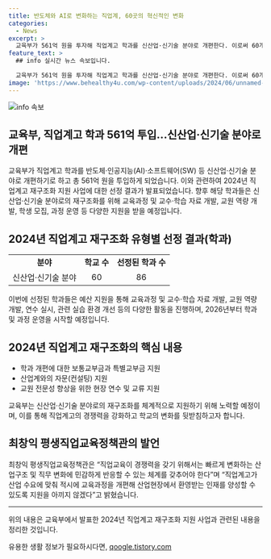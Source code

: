 ```yaml
---
title: 반도체와 AI로 변화하는 직업계, 60곳의 혁신적인 변화
categories:
  - News
excerpt: >
  교육부가 561억 원을 투자해 직업계고 학과를 신산업·신기술 분야로 개편한다. 이로써 60개교 86개 학과가 개편되며, 신산업·신기술 분야에 42개 학과가 속한다. 신규 교육과정은 총 10개로 추정되며, 이는 직업계고의 경쟁력 강화와 산업 구조 변화에 대응하기 위한 것이다. 교육부는 학과 개편을 위해 예산을 교부하고, 산업계와의 연계를 위해 자문을 지원할 예정이다. 또한, 학교의 교원 간 교류를 지원하여 교원 전문성 향상도 적극 추진할 계획이다.
feature_text: >
  ## info 실시간 뉴스 속보입니다.

  교육부가 561억 원을 투자해 직업계고 학과를 신산업·신기술 분야로 개편한다. 이로써 60개교 86개 학과가 개편되며, 신산업·신기술 분야에 42개 학과가 속한다. 신규 교육과정은 총 10개로 추정되며, 이는 직업계고의 경쟁력 강화와 산업 구조 변화에 대응하기 위한 것이다. 교육부는 학과 개편을 위해 예산을 교부하고, 산업계와의 연계를 위해 자문을 지원할 예정이다. 또한, 학교의 교원 간 교류를 지원하여 교원 전문성 향상도 적극 추진할 계획이다.
image: 'https://www.behealthy4u.com/wp-content/uploads/2024/06/unnamed-file.png'
---
```


<p><img src="https://www.behealthy4u.com/wp-content/uploads/2024/06/unnamed-file.png" alt="info 속보" /></p>

<h2>교육부, 직업계고 학과 561억 투입...신산업·신기술 분야로 개편</h2>

<p data-ke-size="size16">교육부가 직업계고 학과를 반도체·인공지능(AI)·소프트웨어(SW) 등 신산업·신기술 분야로 개편하기로 하고 총 561억 원을 투입하게 되었습니다. 이와 관련하여 2024년 직업계고 재구조화 지원 사업에 대한 선정 결과가 발표되었습니다. 향후 해당 학과들은 신산업·신기술 분야로의 재구조화를 위해 교육과정 및 교수·학습 자료 개발, 교원 역량 개발, 학생 모집, 과정 운영 등 다양한 지원을 받을 예정입니다.</p>

<h2 data-ke-size="size26">2024년 직업계고 재구조화 유형별 선정 결과(학과)</h2>

<table>
    <tr>
        <td style="text-align: center; height: 17px;"><b>분야</b></td>
        <td style="text-align: center; height: 17px;"><b>학교 수</b></td>
        <td style="text-align: center; height: 17px;"><b>선정된 학과 수</b></td>
    </tr>
    <tr>
        <td style="text-align: center; height: 17px;">신산업·신기술 분야</td>
        <td style="text-align: center; height: 17px;">60</td>
        <td style="text-align: center; height: 17px;">86</td>
    </tr>
</table>

<p data-ke-size="size16">이번에 선정된 학과들은 예산 지원을 통해 교육과정 및 교수·학습 자료 개발, 교원 역량 개발, 연수 실시, 관련 실습 환경 개선 등의 다양한 활동을 진행하며, 2026년부터 학과 및 과정 운영을 시작할 예정입니다.</p>

<h2 data-ke-size="size26">2024년 직업계고 재구조화의 핵심 내용</h2>

<ul>
    <li>학과 개편에 대한 보통교부금과 특별교부금 지원</li>
    <li>산업계와의 자문(컨설팅) 지원</li>
    <li>교원 전문성 향상을 위한 현장 연수 및 교류 지원</li>
</ul>

<p data-ke-size="size16">교육부는 신산업·신기술 분야로의 재구조화를 체계적으로 지원하기 위해 노력할 예정이며, 이를 통해 직업계고의 경쟁력을 강화하고 학교의 변화를 뒷받침하고자 합니다.</p>

<h2 data-ke-size="size26">최창익 평생직업교육정책관의 발언</h2>

<p data-ke-size="size16">최창익 평생직업교육정책관은 “직업교육이 경쟁력을 갖기 위해서는 빠르게 변화하는 산업구조 및 직무 변화에 민감하게 반응할 수 있는 체계를 갖추어야 한다”며 “직업계고가 산업 수요에 맞춰 적시에 교육과정을 개편해 산업현장에서 환영받는 인재를 양성할 수 있도록 지원을 아끼지 않겠다”고 밝혔습니다.</p>

<hr>

<p data-ke-size="size16">위의 내용은 교육부에서 발표한 2024년 직업계고 재구조화 지원 사업과 관련된 내용을 정리한 것입니다.</p>
유용한 생활 정보가 필요하시다면, <a href="https://qoogle.tistory.com" rel="dofollow">qoogle.tistory.com</a>


